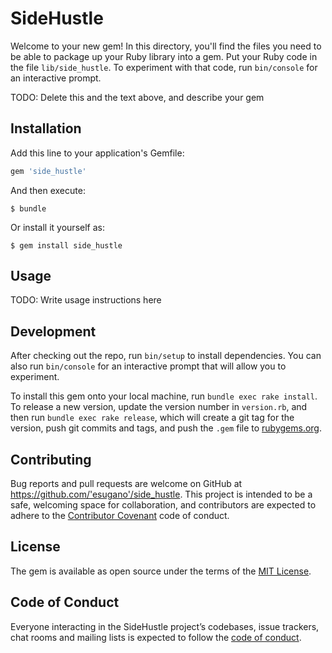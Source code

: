 # SideHustle

Welcome to your new gem! In this directory, you'll find the files you need to be able to package up your Ruby library into a gem. Put your Ruby code in the file `lib/side_hustle`. To experiment with that code, run `bin/console` for an interactive prompt.

TODO: Delete this and the text above, and describe your gem

## Installation

Add this line to your application's Gemfile:

```ruby
gem 'side_hustle'
```

And then execute:

    $ bundle

Or install it yourself as:

    $ gem install side_hustle

## Usage

TODO: Write usage instructions here

## Development

After checking out the repo, run `bin/setup` to install dependencies. You can also run `bin/console` for an interactive prompt that will allow you to experiment.

To install this gem onto your local machine, run `bundle exec rake install`. To release a new version, update the version number in `version.rb`, and then run `bundle exec rake release`, which will create a git tag for the version, push git commits and tags, and push the `.gem` file to [rubygems.org](https://rubygems.org).

## Contributing

Bug reports and pull requests are welcome on GitHub at https://github.com/'esugano'/side_hustle. This project is intended to be a safe, welcoming space for collaboration, and contributors are expected to adhere to the [Contributor Covenant](http://contributor-covenant.org) code of conduct.

## License

The gem is available as open source under the terms of the [MIT License](https://opensource.org/licenses/MIT).

## Code of Conduct

Everyone interacting in the SideHustle project’s codebases, issue trackers, chat rooms and mailing lists is expected to follow the [code of conduct](https://github.com/'esugano'/side_hustle/blob/master/CODE_OF_CONDUCT.md).

